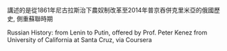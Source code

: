 講述的是從1861年尼古拉斯治下農奴制改革至2014年普京吞併克里米亞的俄國歷史, 側重蘇聯時期

Russian History: from Lenin to Putin, offered by Prof. Peter Kenez from University of California at Santa Cruz, via Coursera
  
